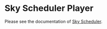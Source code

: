 # Sky Scheduler Player
Please see the documentation of [Sky Scheduler](https://github.com/NezbednikSK/Sky-Scheduler).
